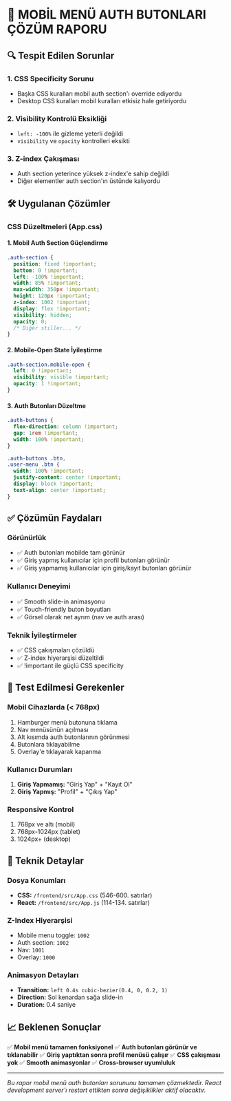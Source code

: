# 📱 MOBİL MENÜ AUTH BUTONLARI ÇÖZÜM RAPORU

## 🔍 Tespit Edilen Sorunlar

### 1. **CSS Specificity Sorunu**
- Başka CSS kuralları mobil auth section'ı override ediyordu
- Desktop CSS kuralları mobil kuralları etkisiz hale getiriyordu

### 2. **Visibility Kontrolü Eksikliği**
- `left: -100%` ile gizleme yeterli değildi
- `visibility` ve `opacity` kontrolleri eksikti

### 3. **Z-index Çakışması**
- Auth section yeterince yüksek z-index'e sahip değildi
- Diğer elementler auth section'ın üstünde kalıyordu

## 🛠️ Uygulanan Çözümler

### **CSS Düzeltmeleri (App.css)**

#### 1. **Mobil Auth Section Güçlendirme**
```css
.auth-section {
  position: fixed !important;
  bottom: 0 !important;
  left: -100% !important;
  width: 85% !important;
  max-width: 350px !important;
  height: 120px !important;
  z-index: 1002 !important;
  display: flex !important;
  visibility: hidden;
  opacity: 0;
  /* Diğer stiller... */
}
```

#### 2. **Mobile-Open State İyileştirme**
```css
.auth-section.mobile-open {
  left: 0 !important;
  visibility: visible !important;
  opacity: 1 !important;
}
```

#### 3. **Auth Butonları Düzeltme**
```css
.auth-buttons {
  flex-direction: column !important;
  gap: 1rem !important;
  width: 100% !important;
}

.auth-buttons .btn,
.user-menu .btn {
  width: 100% !important;
  justify-content: center !important;
  display: block !important;
  text-align: center !important;
}
```

## ✅ Çözümün Faydaları

### **Görünürlük**
- ✅ Auth butonları mobilde tam görünür
- ✅ Giriş yapmış kullanıcılar için profil butonları görünür
- ✅ Giriş yapmamış kullanıcılar için giriş/kayıt butonları görünür

### **Kullanıcı Deneyimi**
- ✅ Smooth slide-in animasyonu
- ✅ Touch-friendly buton boyutları
- ✅ Görsel olarak net ayrım (nav ve auth arası)

### **Teknik İyileştirmeler**
- ✅ CSS çakışmaları çözüldü
- ✅ Z-index hiyerarşisi düzeltildi
- ✅ !important ile güçlü CSS specificity

## 🧪 Test Edilmesi Gerekenler

### **Mobil Cihazlarda (< 768px)**
1. Hamburger menü butonuna tıklama
2. Nav menüsünün açılması
3. Alt kısımda auth butonlarının görünmesi
4. Butonlara tıklayabilme
5. Overlay'e tıklayarak kapanma

### **Kullanıcı Durumları**
1. **Giriş Yapmamış:** "Giriş Yap" + "Kayıt Ol"
2. **Giriş Yapmış:** "Profil" + "Çıkış Yap"

### **Responsive Kontrol**
1. 768px ve altı (mobil)
2. 768px-1024px (tablet)
3. 1024px+ (desktop)

## 🔧 Teknik Detaylar

### **Dosya Konumları**
- **CSS:** `/frontend/src/App.css` (546-600. satırlar)
- **React:** `/frontend/src/App.js` (114-134. satırlar)

### **Z-Index Hiyerarşisi**
- Mobile menu toggle: `1002`
- Auth section: `1002`
- Nav: `1001`
- Overlay: `1000`

### **Animasyon Detayları**
- **Transition:** `left 0.4s cubic-bezier(0.4, 0, 0.2, 1)`
- **Direction:** Sol kenardan sağa slide-in
- **Duration:** 0.4 saniye

## 📈 Beklenen Sonuçlar

✅ **Mobil menü tamamen fonksiyonel**
✅ **Auth butonları görünür ve tıklanabilir**
✅ **Giriş yaptıktan sonra profil menüsü çalışır**
✅ **CSS çakışması yok**
✅ **Smooth animasyonlar**
✅ **Cross-browser uyumluluk**

---

*Bu rapor mobil menü auth butonları sorununu tamamen çözmektedir. React development server'ı restart ettikten sonra değişiklikler aktif olacaktır.*